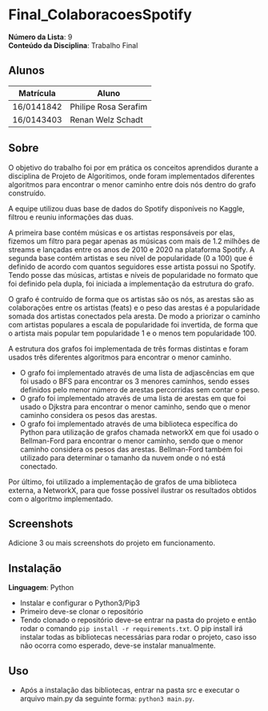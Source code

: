 # Final_ColaboracoesSpotify

**Número da Lista**: 9<br>
**Conteúdo da Disciplina**: Trabalho Final<br>

## Alunos
|Matrícula | Aluno |
| -- | -- |
| 16/0141842  |  Philipe Rosa Serafim |
| 16/0143403  |  Renan Welz Schadt |

## Sobre 
O objetivo do trabalho foi por em prática os conceitos aprendidos durante a disciplina de Projeto de Algoritimos, onde foram implementados diferentes algoritmos para encontrar o menor caminho entre dois nós dentro do grafo construído.

A equipe utilizou duas base de dados do Spotify disponíveis no Kaggle, filtrou e reuniu informações das duas.

A primeira base contém músicas e os artistas responsáveis por elas, fizemos um filtro para pegar apenas as músicas com mais de 1.2 milhões de streams e lançadas entre os anos de 2010 e 2020 na plataforma Spotify. A segunda base contém artistas e seu nível de popularidade (0 a 100) que é definido de acordo com quantos seguidores esse artista possui no Spotify. Tendo posse das músicas, artistas e níveis de popularidade no formato que foi definido pela dupla, foi iniciada a implementação da estrutura do grafo.

O grafo é contruído de forma que os artistas são os nós, as arestas são as colaborações entre os artistas (feats) e o peso das arestas é a popularidade somada dos artistas conectados pela aresta. De modo a priorizar o caminho com artistas populares a escala de popularidade foi invertida, de forma que o artista mais popular tem popularidade 1 e o menos tem popularidade 100.

A estrutura dos grafos foi implementada de três formas distintas e foram usados três diferentes algoritmos para encontrar o menor caminho.

* O grafo foi implementado através de uma lista de adjascências em que foi usado o BFS para encontrar os 3 menores caminhos, sendo esses definidos pelo menor número de arestas percorridas sem contar o peso.
* O grafo foi implementado através de uma lista de arestas em que foi usado o Djkstra para encontrar o menor caminho, sendo que o menor caminho considera os pesos das arestas.
* O grafo foi implementado através de uma biblioteca específica do Python para utilização de grafos chamada networkX em que foi usado o Bellman-Ford para encontrar o menor caminho, sendo que o menor caminho considera os pesos das arestas. Bellman-Ford também foi utilizado para determinar o tamanho da nuvem onde o nó está conectado.


Por último, foi utilizado a implementação de grafos de uma biblioteca externa, a NetworkX, para que fosse possível ilustrar os resultados obtidos com o algoritmo implementado.

## Screenshots
Adicione 3 ou mais screenshots do projeto em funcionamento.

## Instalação 
**Linguagem**: Python<br>

 - Instalar e configurar o Python3/Pip3
 - Primeiro deve-se clonar o repositório
 - Tendo clonado o repositório deve-se entrar na pasta do projeto e então rodar o comando `pip install -r requirements.txt`.
 O pip install irá instalar todas as bibliotecas necessárias para rodar o projeto, caso isso não ocorra como esperado, deve-se instalar manualmente.

## Uso 
- Após a instalação das bibliotecas, entrar na pasta src e executar o arquivo main.py da seguinte forma: `python3 main.py`.





